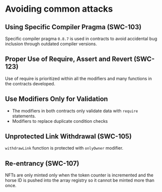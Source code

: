 # Avoiding common attacks

## Using Specific Compiler Pragma (SWC-103)

Specific compiler pragma `0.8.7` is used in contracts to avoid accidental bug inclusion through outdated compiler versions.

## Proper Use of Require, Assert and Revert (SWC-123)

Use of require is prioritized within all the modifiers and many functions in the contracts developed.

## Use Modifiers Only for Validation

- The modifiers in both contracts only validate data with `require` statements.
- Modifiers to replace duplicate condition checks

## Unprotected Link Withdrawal (SWC-105)

`withdrawLink` function is protected with `onlyOwner` modifier.

## Re-entrancy (SWC-107)

NFTs are only minted only when the token counter is incremented and the horse ID is pushed into the array registry so it cannot be minted more than once.


